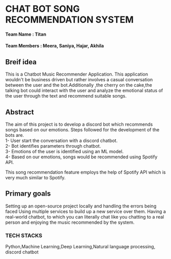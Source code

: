 
# CHAT BOT SONG RECOMMENDATION SYSTEM
#### Team Name : Titan
#### Team Members : Meera, Saniya, Hajar, Akhila
## Breif idea
This is a Chatbot Music Recommender Application. This application wouldn't be business
driven but rather involves a casual conversation between the user and the bot.Additionally ,the
cherry on the cake,the talking bot could interact with the user and analyze the emotional status
of the user through the text and recommend suitable songs.

## Abstract

The aim of this project is to develop a discord bot which recommends songs based on our
emotions. Steps followed for the development of the bots are.\
1- User start the conversation with a discord chatbot.\
2- Bot identifies parameters through chatbot.\
3- Emotions of the user is identified using an ML model.\
4- Based on our emotions, songs would be recommended using Spotify API.

This song recommendation feature employs the help of Spotify API which is very much
similar to Spotify.

## Primary goals
Setting up an open-source project locally and handling the errors being faced
Using multiple services to build up a new service over them.
Having a real-world chatbot, to which you can literally chat like you chatting to a real
person and enjoying the music recommended by the system.

### TECH STACKS
Python,Machine Learning,Deep Learning,Natural language processing, discord chatbot
